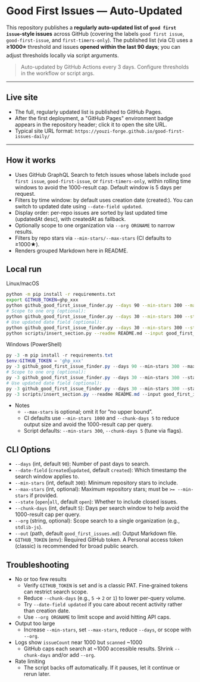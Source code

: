 # Good First Issues — Auto-Updated

This repository publishes a **regularly auto‑updated list of `good first issue`‑style issues** across GitHub (covering the labels `good first issue`, `good-first-issue`, and `first-timers-only`). The published list (via CI) uses a **≥1000⭐** threshold and issues **opened within the last 90 days**; you can adjust thresholds locally via script arguments.

> Auto-updated by GitHub Actions every 3 days. Configure thresholds in the workflow or script args.

---

## Live site
- The full, regularly updated list is published to GitHub Pages.
- After the first deployment, a "GitHub Pages" environment badge appears in the repository header; click it to open the site URL.
- Typical site URL format: `https://youzi-forge.github.io/good-first-issues-daily/`

---

## How it works
- Uses GitHub GraphQL Search to fetch issues whose labels include `good first issue`, `good-first-issue`, or `first-timers-only`, within rolling time windows to avoid the 1000-result cap. Default window is 5 days per request.
- Filters by time window: by default uses creation date (created:). You can switch to updated date using `--date-field updated`.
- Display order: per-repo issues are sorted by last updated time (updatedAt desc), with createdAt as fallback.
- Optionally scope to one organization via `--org ORGNAME` to narrow results.
- Filters by repo stars via `--min-stars/--max-stars` (CI defaults to ≥1000★).
- Renders grouped Markdown here in README.

## Local run

Linux/macOS
```bash
python -m pip install -r requirements.txt
export GITHUB_TOKEN=ghp_xxx
python github_good_first_issue_finder.py --days 90 --min-stars 300 --max-stars 2000 --state open --chunk-days 5 --out good_first_issues.md
# Scope to one org (optional):
python github_good_first_issue_finder.py --days 30 --min-stars 300 --state open --chunk-days 5 --org stdlib-js --out good_first_issues.md
# Use updated date field (optional):
python github_good_first_issue_finder.py --days 30 --min-stars 300 --state open --chunk-days 5 --date-field updated --out good_first_issues.md
python scripts/insert_section.py --readme README.md --input good_first_issues.md
```

Windows (PowerShell)
```powershell
py -3 -m pip install -r requirements.txt
$env:GITHUB_TOKEN = 'ghp_xxx'
py -3 github_good_first_issue_finder.py --days 90 --min-stars 300 --max-stars 2000 --state open --chunk-days 5 --out good_first_issues.md
# Scope to one org (optional):
py -3 github_good_first_issue_finder.py --days 30 --min-stars 300 --state open --chunk-days 5 --org stdlib-js --out good_first_issues.md
# Use updated date field (optional):
py -3 github_good_first_issue_finder.py --days 30 --min-stars 300 --state open --chunk-days 5 --date-field updated --out good_first_issues.md
py -3 scripts/insert_section.py --readme README.md --input good_first_issues.md
```

- Notes
  - `--max-stars` is optional; omit it for “no upper bound”.
  - CI defaults use `--min-stars 1000` and `--chunk-days 5` to reduce output size and avoid the 1000-result cap per query.
  - Script defaults: `--min-stars 300`, `--chunk-days 5` (tune via flags).

## CLI Options

- `--days` (int, default `90`): Number of past days to search.
- `--date-field` (`created`|`updated`, default `created`): Which timestamp the search window applies to.
- `--min-stars` (int, default `300`): Minimum repository stars to include.
- `--max-stars` (int, optional): Maximum repository stars; must be `>= --min-stars` if provided.
- `--state` (`open`|`all`, default `open`): Whether to include closed issues.
- `--chunk-days` (int, default `5`): Days per search window to help avoid the 1000-result cap per query.
- `--org` (string, optional): Scope search to a single organization (e.g., `stdlib-js`).
- `--out` (path, default `good_first_issues.md`): Output Markdown file.
- `GITHUB_TOKEN` (env): Required GitHub token. A Personal access token (classic) is recommended for broad public search.

## Troubleshooting

- No or too few results
  - Verify `GITHUB_TOKEN` is set and is a classic PAT. Fine‑grained tokens can restrict search scope.
  - Reduce `--chunk-days` (e.g., `5` → `2` or `1`) to lower per-query volume.
  - Try `--date-field updated` if you care about recent activity rather than creation date.
  - Use `--org ORGNAME` to limit scope and avoid hitting API caps.
- Output too large
  - Increase `--min-stars`, set `--max-stars`, reduce `--days`, or scope with `--org`.
- Logs show `issueCount` near 1000 but `scanned` ~1000
  - GitHub caps each search at ~1000 accessible results. Shrink `--chunk-days` and/or add `--org`.
- Rate limiting
  - The script backs off automatically. If it pauses, let it continue or rerun later.
